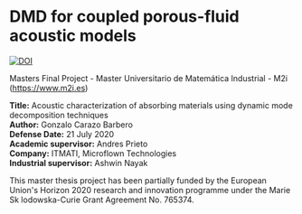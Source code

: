 # DMD for coupled porous-fluid acoustic models
[![DOI](https://zenodo.org/badge/DOI/10.5281/zenodo.3974286.svg)](https://doi.org/10.5281/zenodo.3974286)

Masters Final Project - Master Universitario de Matemática Industrial - M2i (https://www.m2i.es)

**Title:** Acoustic characterization of absorbing materials using dynamic mode decomposition techniques<br/>
**Author:** Gonzalo Carazo Barbero<br/>
**Defense Date:** 21 July 2020<br/>
**Academic supervisor:** Andres Prieto<br/>
**Company:** ITMATI, Microflown Technologies<br/>
**Industrial supervisor:**  Ashwin Nayak<br/>

This master thesis project has been partially funded by the European Union's Horizon 2020 research and innovation programme under the
Marie Sk lodowska-Curie Grant Agreement No. 765374.
